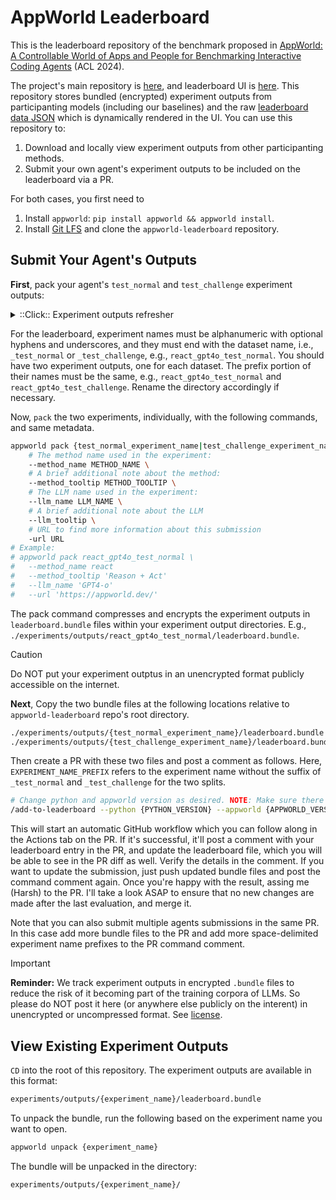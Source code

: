 # AppWorld Leaderboard

This is the leaderboard repository of the benchmark proposed in [AppWorld: A Controllable World of Apps and People for Benchmarking Interactive Coding Agents](https://appworld.dev/) (ACL 2024).

The project's main repository is [here](https://github.com/stonybrooknlp/appworld), and leaderboard UI is [here](https://appworld.dev/leaderboard). This repository stores bundled (encrypted) experiment outputs from participanting models (including our baselines) and the raw [leaderboard data JSON](/experiments/outputs/_leaderboard.json) which is dynamically rendered in the UI. You can use this repository to:

1. Download and locally view experiment outputs from other participanting methods.
2. Submit your own agent's experiment outputs to be included on the leaderboard via a PR.

For both cases, you first need to

1. Install `appworld`: `pip install appworld && appworld install`.
2. Install [Git LFS](https://git-lfs.com/) and clone the `appworld-leaderboard` repository.

## Submit Your Agent's Outputs

**First**, pack your agent's `test_normal` and `test_challenge` experiment outputs:

<details>
<summary>::Click:: Experiment outputs refresher</summary>

---

Your experiment outputs are located in `./experiments/outputs/{experiment_name}` relative to the `APPWORLD_ROOT`, which as we discussed earlier, defaults to `.`, but can be configured by passing `APPWORLD_ROOT` environment variable or `--root` in CLI.

---

</details>

For the leaderboard, experiment names must be alphanumeric with optional hyphens and underscores, and they must end with the dataset name, i.e., `_test_normal` or `_test_challenge`, e.g., `react_gpt4o_test_normal`. You should have two experiment outputs, one for each dataset. The prefix portion of their names must be the same, e.g., `react_gpt4o_test_normal` and `react_gpt4o_test_challenge`. Rename the directory accordingly if necessary.

Now, `pack` the two experiments, individually, with the following commands, and same metadata.

```bash
appworld pack {test_normal_experiment_name|test_challenge_experiment_name} \
    # The method name used in the experiment:
    --method_name METHOD_NAME \
    # A brief additional note about the method:
    --method_tooltip METHOD_TOOLTIP \
    # The LLM name used in the experiment:
    --llm_name LLM_NAME \
    # A brief additional note about the LLM
    --llm_tooltip \
    # URL to find more information about this submission
    -url URL
# Example:
# appworld pack react_gpt4o_test_normal \
#   --method_name react
#   --method_tooltip 'Reason + Act'
#   --llm_name 'GPT4-o'
#   --url 'https://appworld.dev/'
```

The pack command compresses and encrypts the experiment outputs in `leaderboard.bundle` files within your experiment output directories. E.g., `./experiments/outputs/react_gpt4o_test_normal/leaderboard.bundle`.

> [!Caution]
> Do NOT put your experiment outptus in an unencrypted format publicly accessible on the internet.

**Next**, Copy the two bundle files at the following locations relative to `appworld-leaderboard` repo's root directory.

```bash
./experiments/outputs/{test_normal_experiment_name}/leaderboard.bundle
./experiments/outputs/{test_challenge_experiment_name}/leaderboard.bundle
```

Then create a PR with these two files and post a comment as follows. Here, `EXPERIMENT_NAME_PREFIX` refers to the experiment name without the suffix of `_test_normal` and `_test_challenge` for the two splits.

```bash
# Change python and appworld version as desired. NOTE: Make sure there is not white space in the comment before the command starts.
/add-to-leaderboard --python {PYTHON_VERSION} --appworld {APPWORLD_VERSION} {EXPERIMENT_NAME_PREFIX}
```

This will start an automatic GitHub workflow which you can follow along in the Actions tab on the PR. If it's successful, it'll post a comment with your leaderboard entry in the PR, and update the leaderboard file, which you will be able to see in the PR diff as well. Verify the details in the comment. If you want to update the submission, just push updated bundle files and post the command comment again. Once you're happy with the result, assing me (Harsh) to the PR. I'll take a look ASAP to ensure that no new changes are made after the last evaluation, and merge it.

Note that you can also submit multiple agents submissions in the same PR. In this case add more bundle files to the PR and add more space-delimited experiment name prefixes to the PR command comment.

> [!IMPORTANT]
> **Reminder:** We track experiment outputs in encrypted `.bundle` files to reduce the risk of it becoming part of the training corpora of LLMs. So please do NOT post it here (or anywhere else publicly on the interent) in unencrypted or uncompressed format. See [license](https://github.com/stonybrooknlp/appworld/tree/main?tab=readme-ov-file#lock_with_ink_pen-license).


## View Existing Experiment Outputs

`CD` into the root of this repository. The experiment outputs are available in this format:

```bash
experiments/outputs/{experiment_name}/leaderboard.bundle
```

To unpack the bundle, run the following based on the experiment name you want to open.

```bash
appworld unpack {experiment_name}
```

The bundle will be unpacked in the directory:

```bash
experiments/outputs/{experiment_name}/
```
